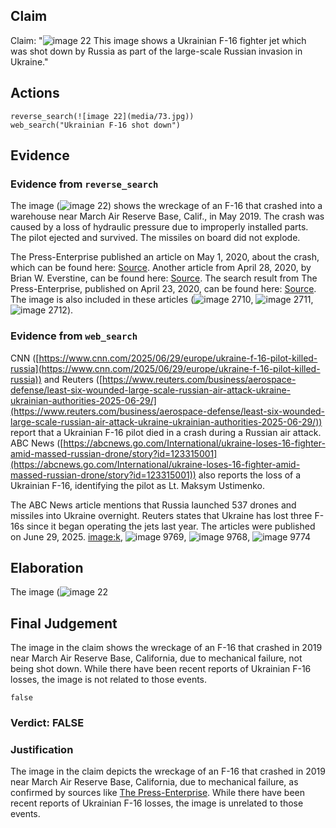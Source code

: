 ## Claim
Claim: "![image 22](media/73.jpg) This image shows a Ukrainian F-16 fighter jet which was shot down by Russia as part of the large-scale Russian invasion in Ukraine."

## Actions
```
reverse_search(![image 22](media/73.jpg))
web_search("Ukrainian F-16 shot down")
```

## Evidence
### Evidence from `reverse_search`
The image (![image 22](media/73.jpg)) shows the wreckage of an F-16 that crashed into a warehouse near March Air Reserve Base, Calif., in May 2019. The crash was caused by a loss of hydraulic pressure due to improperly installed parts. The pilot ejected and survived. The missiles on board did not explode.

The Press-Enterprise published an article on May 1, 2020, about the crash, which can be found here: [Source](https://www.pressenterprise.com/2020/05/01/heres-why-the-missiles-on-the-crashed-f-16-near-march-air-reserve-base-did-not-explode/). Another article from April 28, 2020, by Brian W. Everstine, can be found here: [Source](https://www.airandspaceforces.com/improperly-installed-parts-caused-f-16-to-crash-into-warehouse-in-may-2019/). The search result from The Press-Enterprise, published on April 23, 2020, can be found here: [Source](https://www.sbsun.com/2020/04/23/hydraulic-failure-caused-f-16-to-crash-near-march-base-last-year-air-force-says/). The image is also included in these articles (![image 2710](media/2025-08-07_21-02-1754600543-161834.jpg), ![image 2711](media/2025-08-07_21-02-1754600552-420945.jpg), ![image 2712](media/2025-08-07_21-02-1754600557-664951.jpg)).


### Evidence from `web_search`
CNN ([https://www.cnn.com/2025/06/29/europe/ukraine-f-16-pilot-killed-russia](https://www.cnn.com/2025/06/29/europe/ukraine-f-16-pilot-killed-russia)) and Reuters ([https://www.reuters.com/business/aerospace-defense/least-six-wounded-large-scale-russian-air-attack-ukraine-ukrainian-authorities-2025-06-29/](https://www.reuters.com/business/aerospace-defense/least-six-wounded-large-scale-russian-air-attack-ukraine-ukrainian-authorities-2025-06-29/)) report that a Ukrainian F-16 pilot died in a crash during a Russian air attack. ABC News ([https://abcnews.go.com/International/ukraine-loses-16-fighter-amid-massed-russian-drone/story?id=123315001](https://abcnews.go.com/International/ukraine-loses-16-fighter-amid-massed-russian-drone/story?id=123315001)) also reports the loss of a Ukrainian F-16, identifying the pilot as Lt. Maksym Ustimenko.

The ABC News article mentions that Russia launched 537 drones and missiles into Ukraine overnight. Reuters states that Ukraine has lost three F-16s since it began operating the jets last year. The articles were published on June 29, 2025. <image:k>, ![image 9769](media/2025-08-30_22-28-1756592935-410176.jpg), ![image 9768](media/2025-08-30_22-28-1756592933-536718.jpg), ![image 9774](media/2025-08-30_22-29-1756592940-680663.jpg)


## Elaboration
The image (![image 22](media/73.jpg)

## Final Judgement
The image in the claim shows the wreckage of an F-16 that crashed in 2019 near March Air Reserve Base, California, due to mechanical failure, not being shot down. While there have been recent reports of Ukrainian F-16 losses, the image is not related to those events.

`false`

### Verdict: FALSE

### Justification
The image in the claim depicts the wreckage of an F-16 that crashed in 2019 near March Air Reserve Base, California, due to mechanical failure, as confirmed by sources like [The Press-Enterprise](https://www.pressenterprise.com/2020/05/01/heres-why-the-missiles-on-the-crashed-f-16-near-march-air-reserve-base-did-not-explode/). While there have been recent reports of Ukrainian F-16 losses, the image is unrelated to those events.
